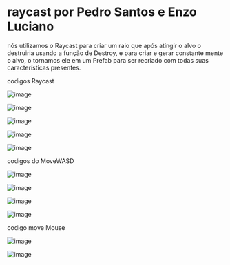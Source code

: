# raycast por Pedro Santos e Enzo Luciano

nós utilizamos o Raycast para criar um raio que após atingir o alvo o destruiria usando a função de Destroy, e para criar e gerar constante mente o alvo, o tornamos ele em um Prefab para ser recriado com todas suas características presentes.

codigos Raycast



![image](https://github.com/user-attachments/assets/a293c6b9-d355-4742-a1f8-5f86be4df122)

![image](https://github.com/user-attachments/assets/5d3aefa4-96f7-4841-ab33-ee64977bb26d)

![image](https://github.com/user-attachments/assets/34ea1318-6c69-47bd-b08e-eb847d5af7ea)

![image](https://github.com/user-attachments/assets/cadd1030-b74f-4060-91f2-5f91d93bfc1c)

![image](https://github.com/user-attachments/assets/85366b54-c572-4670-a576-d50bb3e2520a)

codigos do MoveWASD

![image](https://github.com/user-attachments/assets/4f488718-e542-4ed9-b158-39b632617b34)

![image](https://github.com/user-attachments/assets/7b5128db-c4b6-4ae0-acfb-2b6d1e7e80c6)

![image](https://github.com/user-attachments/assets/24713dda-1bb2-4399-92b4-691cc2676ac3)

![image](https://github.com/user-attachments/assets/1317e316-7869-4d84-8460-8be6349025b8)

codigo move Mouse

![image](https://github.com/user-attachments/assets/a044c5a6-692e-4e99-86fc-dd202f3f6cbd)

![image](https://github.com/user-attachments/assets/67af6d9d-3278-4a6f-80bb-2bdb59b9349a)

